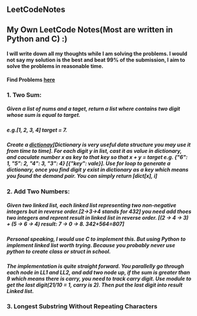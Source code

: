 ## LeetCodeNotes
## My Own LeetCode Notes(Most are written in Python and C) :)
#### I will write down all my thoughts while I am solving the problems. I would not say my solution is the best and beat 99% of the submission, I aim to solve the problems in reasonable time.
#### Find Problems [here](https://leetcode.com/problemset/all/)
### 1. Two Sum:
##### Given a list of nums and a taget, return a list where contains two digit whose sum is equal to target.
##### e.g.[1, 2, 3, 4] target = 7.
##### Create a [dictionay](https://docs.python.org/3/tutorial/datastructures.html)[Dictionary is very useful data structure you may use it from time to time]. For each digit y in list, cast it as value in dictionary, and caculate number x as key to that key so that x + y = target e.g. {"6": 1, "5": 2, "4": 3, "3": 4} [{"key": vale}]. Use for loop to generate a dictionary, once you find digit y exist in dictionary as a key which means you found the demand pair. You can simply return [dict[x], i]
### 2. Add Two Numbers:
##### Given two linked list, each linked list representing two non-negative integers but in reverse order.[2->3->4 stands for 432] you need add thoes two integers and reprent result in linked list in reverse order. [(2 -> 4 -> 3) + (5 -> 6 -> 4) result: 7 -> 0 -> 8. 342+564=807] 
##### Personal speaking, I would use C to implement this. But using Python to implement linked list worth trying. Because you probably never use python to create class or struct in school.
##### The implementation is quite straight forward. You parallelly go through each node in LL1 and LL2, and add two node up, if the sum is greater than 9 which means there is carry, you need to track carry digit. Use module to get the last digit(21/10 = 1, carry is 2). Then put the last digit into result Linked list.
### 3. Longest Substring Without Repeating Characters
